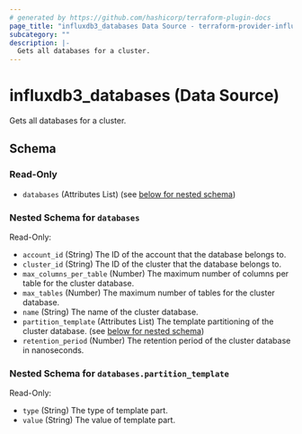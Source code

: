 ```yaml
---
# generated by https://github.com/hashicorp/terraform-plugin-docs
page_title: "influxdb3_databases Data Source - terraform-provider-influxdb3"
subcategory: ""
description: |-
  Gets all databases for a cluster.
---
```


# influxdb3_databases (Data Source)

Gets all databases for a cluster.



<!-- schema generated by tfplugindocs -->
## Schema

### Read-Only

- `databases` (Attributes List) (see [below for nested schema](#nestedatt--databases))

<a id="nestedatt--databases"></a>
### Nested Schema for `databases`

Read-Only:

- `account_id` (String) The ID of the account that the database belongs to.
- `cluster_id` (String) The ID of the cluster that the database belongs to.
- `max_columns_per_table` (Number) The maximum number of columns per table for the cluster database.
- `max_tables` (Number) The maximum number of tables for the cluster database.
- `name` (String) The name of the cluster database.
- `partition_template` (Attributes List) The template partitioning of the cluster database. (see [below for nested schema](#nestedatt--databases--partition_template))
- `retention_period` (Number) The retention period of the cluster database in nanoseconds.

<a id="nestedatt--databases--partition_template"></a>
### Nested Schema for `databases.partition_template`

Read-Only:

- `type` (String) The type of template part.
- `value` (String) The value of template part.
